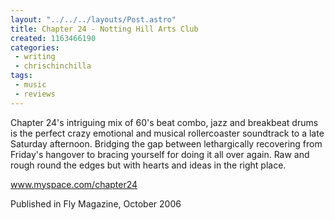 ```yaml
---
layout: "../../../layouts/Post.astro"
title: Chapter 24 - Notting Hill Arts Club
created: 1163466190
categories:
 - writing
 - chrischinchilla
tags: 
 - music 
 - reviews
---
```


Chapter 24's intriguing mix of 60's beat combo, jazz and breakbeat drums is the perfect crazy emotional and musical rollercoaster soundtrack to a late Saturday afternoon. Bridging the gap between lethargically recovering from Friday's hangover to bracing yourself for doing it all over again. Raw and rough round the edges but with hearts and ideas in the right place.

<a href='https://www.myspace.com/chapter24' target='_blank'>www.myspace.com/chapter24</a>

Published in Fly Magazine, October 2006
